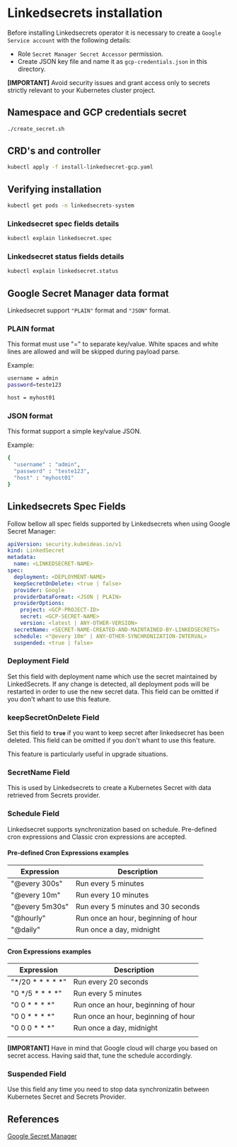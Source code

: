 # Linkedsecrets installation

Before installing Linkedsecrets operator it is necessary to create a `Google Service account` with the following details:

* Role `Secret Manager Secret Accessor` permission.
* Create JSON key file and name it as `gcp-credentials.json` in this directory.

**[IMPORTANT]** Avoid security issues and grant access only to secrets strictly relevant to your Kubernetes cluster project.

## Namespace and GCP credentials secret

```bash
./create_secret.sh
```

## CRD's and controller

```bash
kubectl apply -f install-linkedsecret-gcp.yaml
```

## Verifying installation

```bash
kubectl get pods -n linkedsecrets-system
```

### Linkedsecret spec fields details

```bash
kubectl explain linkedsecret.spec
```

### Linkedsecret status fields details

```bash
kubectl explain linkedsecret.status
```

## Google Secret Manager data format

Linkedsecret support `"PLAIN"` format and `"JSON"` format.

### PLAIN format

This format must use "=" to separate key/value. White spaces and white lines are allowed and will be skipped during payload parse.

Example:

```bash
username = admin
password=teste123

host = myhost01
```

### JSON format

This format support a simple key/value JSON.

Example:

```bash
{
  "username" : "admin",
  "password" : "teste123",
  "host" : "myhost01"
}
```

## Linkedsecrets Spec Fields

Follow bellow all spec fields supported by Linkedsecrets when using Google Secret Manager:

``` yaml
apiVersion: security.kubeideas.io/v1
kind: LinkedSecret
metadata:
  name: <LINKEDSECRET-NAME>
spec:
  deployment: <DEPLOYMENT-NAME>
  keepSecretOnDelete: <true | false>
  provider: Google
  providerDataFormat: <JSON | PLAIN>
  providerOptions:
    project: <GCP-PROJECT-ID>
    secret: <GCP-SECRET-NAME>
    version: <latest | ANY-OTHER-VERSION>  
  secretName: <SECRET-NAME-CREATED-AND-MAINTAINED-BY-LINKEDSECRETS>
  schedule: <"@every 10m" | ANY-OTHER-SYNCHRONIZATION-INTERVAL>
  suspended: <true | false>
```

### Deployment Field

Set this field with deployment name which use the secret maintained by LinkedSecrets. If any change is detected, all deployment pods will be restarted in order to use the new secret data. This field can be omitted if you don't whant to use this feature.

### keepSecretOnDelete Field

Set this field to **`true`** if you want to keep secret after linkedsecret has been deleted. This field can be omitted if you don't whant to use this feature.

This feature is particularly useful in upgrade situations.

### SecretName Field

This is used by Linkedsecrets to create a Kubernetes Secret with data retrieved from Secrets provider.

### Schedule Field

Linkedsecret supports synchronization based on schedule.
Pre-defined cron expressions and Classic cron expressions are accepted.

#### Pre-defined Cron Expressions examples

| Expression       | Description                          |
|------------------|--------------------------------------|
| "@every 300s"    | Run every 5 minutes                  |
| "@every 10m"     | Run every 10 minutes                 |
| "@every 5m30s"   | Run every 5 minutes and 30 seconds   |
| "@hourly"        | Run once an hour, beginning of hour  |
| "@daily"         | Run once a day, midnight             |
|                  |                                      |

#### Cron Expressions examples

| Expression       | Description                          |
|------------------|--------------------------------------|
| "*/20 * * * * *" | Run every 20 seconds                 |
| "0 */5 * * * *"  | Run every 5 minutes                  |
| "0 0 * * * *"    | Run once an hour, beginning of hour  |
| "0 0 * * * *"    | Run once an hour, beginning of hour  |
| "0 0 0 * * *"    | Run once a day, midnight             |
|                  |                                      |

**[IMPORTANT]** Have in mind that Google cloud will charge you based on secret access. Having said that, tune the schedule accordingly.

### Suspended Field

Use this field any time you need to stop data synchronizatin between Kubernetes Secret and Secrets Provider.

## References

[Google Secret Manager](https://cloud.google.com/secret-manager/docs/configuring-secret-manager)

